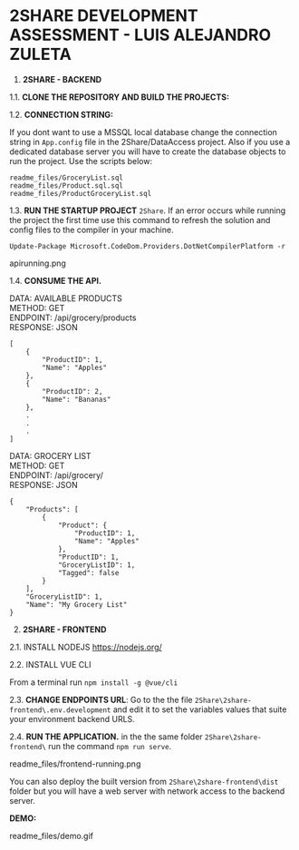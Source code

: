 # 2SHARE DEVELOPMENT ASSESSMENT - LUIS ALEJANDRO ZULETA

1. __2SHARE - BACKEND__

1.1. __CLONE THE REPOSITORY AND BUILD THE PROJECTS:__

1.2. __CONNECTION STRING:__ 

If you dont want to use a MSSQL local database change the connection string in `App.config` file in the 2Share/DataAccess project. Also if you use a dedicated database server you will have to create the database objects to run the project. Use the scripts below:
```
readme_files/GroceryList.sql
readme_files/Product.sql.sql
readme_files/ProductGroceryList.sql
```

1.3. __RUN THE STARTUP PROJECT__ `2Share`. If an error occurs while running the project the first time use this command to refresh the solution and config files to the compiler in your machine.

`Update-Package Microsoft.CodeDom.Providers.DotNetCompilerPlatform -r`

apirunning.png

1.4. __CONSUME THE API.__

DATA: AVAILABLE PRODUCTS\
METHOD: GET\
ENDPOINT: /api/grocery/products\
RESPONSE: JSON
```
[
    {
        "ProductID": 1,
        "Name": "Apples"
    },
    {
        "ProductID": 2,
        "Name": "Bananas"
    },
    .
    .
    .
]
```

DATA: GROCERY LIST\
METHOD: GET\
ENDPOINT: /api/grocery/\
RESPONSE: JSON
```
{
    "Products": [
        {
            "Product": {
                "ProductID": 1,
                "Name": "Apples"
            },
            "ProductID": 1,
            "GroceryListID": 1,
            "Tagged": false
        }
    ],
    "GroceryListID": 1,
    "Name": "My Grocery List"
}
```

2. __2SHARE - FRONTEND__

2.1. INSTALL NODEJS https://nodejs.org/

2.2. INSTALL VUE CLI 

From a terminal run `npm install -g @vue/cli`

2.3. __CHANGE ENDPOINTS URL__: Go to the the file `2Share\2share-frontend\.env.development` and edit it to set the variables values that suite your environment backend URLS.

2.4. __RUN THE APPLICATION.__ in the the same folder `2Share\2share-frontend\` run the command `npm run serve`.

readme_files/frontend-running.png

You can also deploy the built version from `2Share\2share-frontend\dist` folder but you will have a web server with network access to the backend server.

__DEMO:__

readme_files/demo.gif









